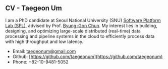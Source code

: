 
## CV - Taegeon Um  

I am a PhD candidate at Seoul National University (SNU) [Software Platform Lab (SPL)](https://spl.snu.ac.kr/), advised by Prof. [Byung-Gon Chun](https://bgchun.github.io/). 
My interest lies in building, designing, and optimizing large-scale distributed (real-time) data processing and pipeline systems in the cloud to efficiently process data with high throughput and low latency.

  - Email: taegeonum@gmail.com
  - Github: [https://github.com/taegeonum](https://github.com/taegeonum)
  - Phone: +82-10-9481-5052

